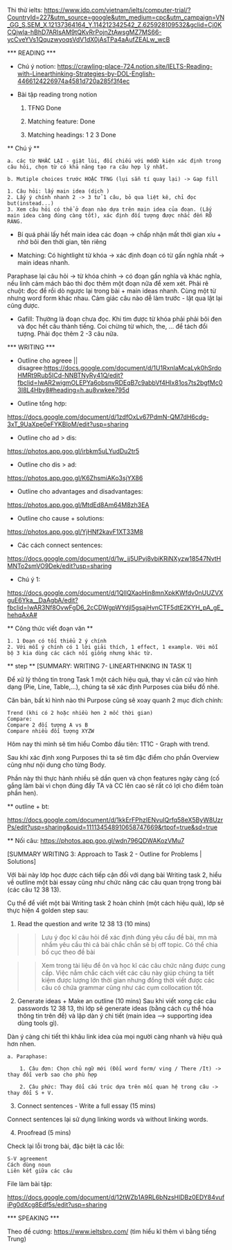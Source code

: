 Thi thử ielts: https://www.idp.com/vietnam/ielts/computer-trial/?CountryId=227&utm_source=google&utm_medium=cpc&utm_campaign=VN_GG_S.SEM_X.12137364164_Y.114212342542_Z.625928109532&gclid=Cj0KCQjwla-hBhD7ARIsAM9tQKvRrPojnZtAwsgMZ7MS66-ycCveYVs1QquzwyoqsVdV1dX0jAsTPa4aAufZEALw_wcB

*** READING ***

* Chú ý notion: https://crawling-place-724.notion.site/IELTS-Reading-with-Linearthinking-Strategies-by-DOL-English-4466124226974a4581d720a285f3f4ec

* Bài tập reading trong notion

	1. TFNG Done

	2. Matching feature: Done

	3. Matching headings: 1 2 3 Done

** Chú ý **

	a. các từ NHẮC LẠI - giật lùi, đối chiếu với mddữ kiện xác định trong câu hỏi, chọn từ có khả năng tạo ra câu hợp lý nhất.
 
	b. Mutiple choices trước HOẶC TFNG (lụi sẵn tí quay lại) -> Gap fill

	1. Câu hỏi: lấy main idea (dịch )
	2. Lấy ý chính nhanh 2 -> 3 tử 1 câu, bỏ qua liệt kê, chỉ đọc but(instead...)
	3. Xem câu hỏi có thể ở đoạn nào dựa trên main idea của đoạn. (Lấy main idea càng đúng càng tốt), xác định đối tượng được nhắc đến RÕ RÀNG.

* Bí quá phải lấy hết main idea các đoạn -> chấp nhận mất thời gian xíu + nhớ bôi đen thời gian, tên riêng

* Matching: Có hightlight  từ khóa -> xác định đoạn có từ gấn nghĩa nhất -> main ideas nhanh. 

Paraphase lại câu hỏi -> từ khóa chính -> có đoạn gấn nghĩa và khác nghĩa, nếu linh cảm mách bảo thì đọc thêm một đoạn nữa để xem xét.
Phải rê chuột: đọc đề rồi dò ngược lại trong bài + main ideas nhanh.
Cùng một từ nhưng word form khác nhau.
Cảm giác câu nào dễ làm trước - lật qua lật lại cũng được.

* Gafill: Thường là đoạn chưa đọc. Khi tìm được từ khóa phải phải bôi đen và đọc hết câu thành tiếng. Coi chừng từ which, the, ... để tách đổi tượng. Phải đọc thêm 2 -3 câu nữa.

*** WRITING ***
* Outline cho agreee || disagree:https://docs.google.com/document/d/1U1RxnlaMcaLyk0hSrdoHMRt9Rub5ICd-NNBTNyRy41Q/edit?fbclid=IwAR2wigmOLEPYa6obsnvRDEqB7c9abbVf4HIx81os7ts2bgfMc03I8L4Hby8#heading=h.au8vwkee795d 

* Outline tổng hợp: 

https://docs.google.com/document/d/1zdfOxLv67PdmN-QM7dH6cdg-3xT_9UaXpe0eFYKBloM/edit?usp=sharing

* Outline cho ad > dis: 

https://photos.app.goo.gl/irbkm5uLYudDu2tr5

* Outline cho dis > ad: 

https://photos.app.goo.gl/K6ZhsmiAKo3sjYX86

* Outline cho advantages and disadvantages: 

https://photos.app.goo.gl/MtdEd8Am64M8zh3EA

* Outline cho cause + solutions: 

https://photos.app.goo.gl/YjHNf2kavF1XT33M8

* Các cách connect sentences: 

https://docs.google.com/document/d/1w_jj5UPvj8vbiKRiNXyzw18547NvtHMNTo2smVO9Dek/edit?usp=sharing

* Chú ý 1: 

https://docs.google.com/document/d/1QlIQXaoHin8mnXpkKWfdv0nUUZVXguE6Yka__DaAgbA/edit?fbclid=IwAR3Nf8OvwFgD6_2cCDWgpWYdjl5gsajHvnCTF5dtE2KYH_pA_gE_hehqAxA#

** Công thức viết đoạn văn **

	1. 1 Đoạn có tối thiểu 2 ý chính
	2. Với mỗi ý chính có 1 lời giải thích, 1 effect, 1 example. Với mỗi bộ 3 kia dùng các cách nối giống nhưng khác từ.

** step **
[SUMMARY: WRITING 7- LINEARTHINKING IN TASK 1]

Để xử lý thông tin trong Task 1 một cách hiệu quả, thay vì căn cứ vào hình dạng (Pie, Line, Table,...), chúng ta sẽ xác định Purposes của biểu đồ nhé.

Căn bản, bất kì hình nào thì Purpose cũng sẽ xoay quanh 2 mục đích chính:

    Trend (khi có 2 hoặc nhiều hơn 2 mốc thời gian)
    Compare:
    Compare 2 đối tượng A vs B
    Compare nhiều đối tượng XYZW

Hôm nay thì mình sẽ tìm hiểu Combo đầu tiên: 1T1C - Graph with trend.

Sau khi xác định xong Purposes thì ta sẽ tìm đặc điểm cho phần Overview cũng như nội dung cho từng Body.

Phần này thì thực hành nhiều sẽ dần quen và chọn features ngày càng (cố gắng làm bài vì chọn đúng đẩy TA và CC lên cao sẽ rất có lợi cho điểm toàn phần hen).

** outline + bt: 

https://docs.google.com/document/d/1kkErFPhzIENvuIQrfq58eX5ByW8UzrPs/edit?usp=sharing&ouid=111134548910658747669&rtpof=true&sd=true

** Nối câu: https://photos.app.goo.gl/wdn796QDWAKozVMu7 

[SUMMARY WRITING 3: Approach to Task 2 - Outline for Problems | Solutions]

Với bài này lớp học được cách tiếp cận đối với dạng bài Writing task 2, hiểu về outline một bài essay cũng như chức năng các câu quan trọng trong bài (các câu 12 38 13).

Cụ thể để viết một bài Writing task 2 hoàn chỉnh (một cách hiệu quả), lớp sẽ thực hiện 4 golden step sau:

1. Read the question and write 12 38 13 (10 mins)

>> Lưu ý đọc kĩ câu hỏi để xác định đúng yêu cầu đề bài, mn mà nhầm yêu cầu thì cả bài chắc chắn sẽ bị off topic. Có thể chia bố cục theo đề bài

>> Xem trong tài liệu để ôn và học kĩ các câu chức năng được cung cấp. Việc nắm chắc cách viết các câu này giúp chúng ta tiết kiệm được lượng lớn thời gian nhưng đồng thời viết được các câu có chứa grammar cũng như các cụm collocation tốt.

2. Generate ideas + Make an outline (10 mins)
Sau khi viết xong các câu passwords 12 38 13, thì lớp sẽ generate ideas (bằng cách cụ thể hóa thông tin trên đề) và lập dàn ý chi tiết (main idea --> supporting idea dùng tools gì).

Dàn ý càng chi tiết thì khâu link idea của mọi người càng nhanh và hiệu quả hơn nhen.

	a. Paraphase:

		1. Câu đơn: Chọn chủ ngữ mới (Đổi word form/ ving / There /It) -> thay đổi verb sao cho phù hợp

		2. Câu phức: Thay đổi cấu trúc dựa trên mối quan hệ trong câu -> thay đổi S + V. 

3. Connect sentences - Write a full essay (15 mins)

Connect sentences lại sử dụng linking words và without linking words.

4. Proofread (5 mins)

Check lại lỗi trong bài, đặc biệt là các lỗi:

    S-V agreement
    Cách dùng noun
    Liên kết giữa các câu

File làm bài tập: 

https://docs.google.com/document/d/12tWZb1A9RL6bNzsHlDBz0EDY84vufiPg0dXcg8Edf5s/edit?usp=sharing 

*** SPEAKING ***

Theo đề cương: https://www.ieltsbro.com/ (tìm hiểu kĩ thêm vì bằng tiếng Trung)
